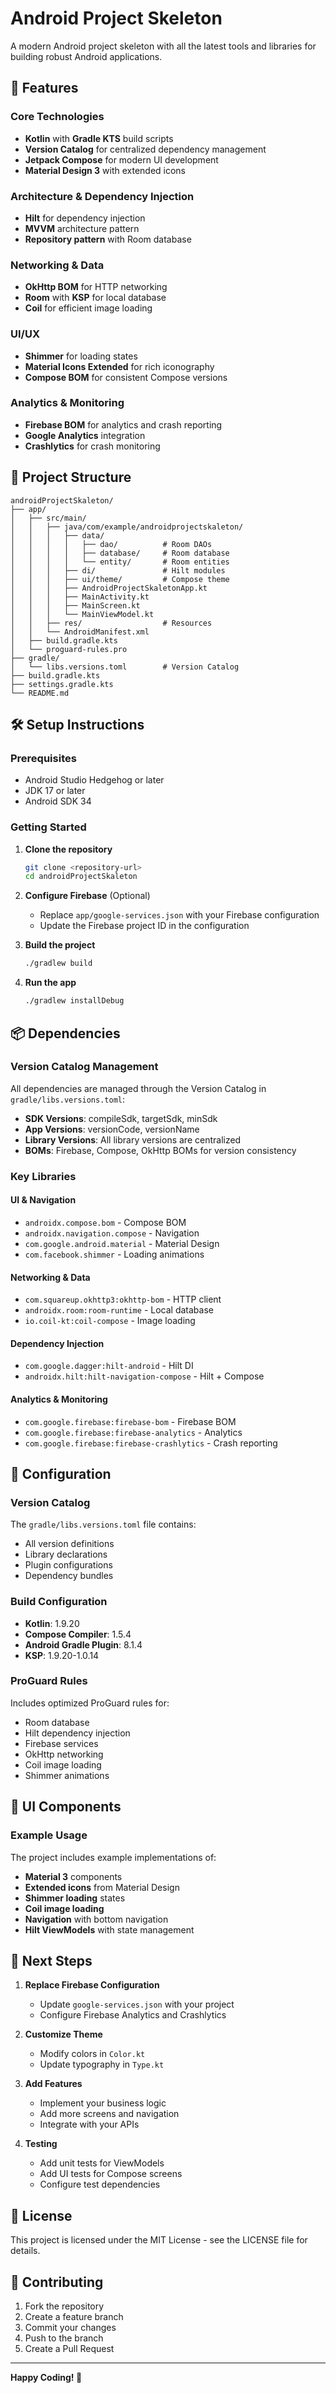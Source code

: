 # Android Project Skeleton

A modern Android project skeleton with all the latest tools and libraries for building robust Android applications.

## 🚀 Features

### Core Technologies
- **Kotlin** with **Gradle KTS** build scripts
- **Version Catalog** for centralized dependency management
- **Jetpack Compose** for modern UI development
- **Material Design 3** with extended icons

### Architecture & Dependency Injection
- **Hilt** for dependency injection
- **MVVM** architecture pattern
- **Repository pattern** with Room database

### Networking & Data
- **OkHttp BOM** for HTTP networking
- **Room** with **KSP** for local database
- **Coil** for efficient image loading

### UI/UX
- **Shimmer** for loading states
- **Material Icons Extended** for rich iconography
- **Compose BOM** for consistent Compose versions

### Analytics & Monitoring
- **Firebase BOM** for analytics and crash reporting
- **Google Analytics** integration
- **Crashlytics** for crash monitoring

## 📁 Project Structure

```
androidProjectSkaleton/
├── app/
│   ├── src/main/
│   │   ├── java/com/example/androidprojectskaleton/
│   │   │   ├── data/
│   │   │   │   ├── dao/          # Room DAOs
│   │   │   │   ├── database/     # Room database
│   │   │   │   └── entity/       # Room entities
│   │   │   ├── di/               # Hilt modules
│   │   │   ├── ui/theme/         # Compose theme
│   │   │   ├── AndroidProjectSkaletonApp.kt
│   │   │   ├── MainActivity.kt
│   │   │   ├── MainScreen.kt
│   │   │   └── MainViewModel.kt
│   │   ├── res/                  # Resources
│   │   └── AndroidManifest.xml
│   ├── build.gradle.kts
│   └── proguard-rules.pro
├── gradle/
│   └── libs.versions.toml        # Version Catalog
├── build.gradle.kts
├── settings.gradle.kts
└── README.md
```

## 🛠 Setup Instructions

### Prerequisites
- Android Studio Hedgehog or later
- JDK 17 or later
- Android SDK 34

### Getting Started

1. **Clone the repository**
   ```bash
   git clone <repository-url>
   cd androidProjectSkaleton
   ```

2. **Configure Firebase** (Optional)
   - Replace `app/google-services.json` with your Firebase configuration
   - Update the Firebase project ID in the configuration

3. **Build the project**
   ```bash
   ./gradlew build
   ```

4. **Run the app**
   ```bash
   ./gradlew installDebug
   ```

## 📦 Dependencies

### Version Catalog Management
All dependencies are managed through the Version Catalog in `gradle/libs.versions.toml`:

- **SDK Versions**: compileSdk, targetSdk, minSdk
- **App Versions**: versionCode, versionName
- **Library Versions**: All library versions are centralized
- **BOMs**: Firebase, Compose, OkHttp BOMs for version consistency

### Key Libraries

#### UI & Navigation
- `androidx.compose.bom` - Compose BOM
- `androidx.navigation.compose` - Navigation
- `com.google.android.material` - Material Design
- `com.facebook.shimmer` - Loading animations

#### Networking & Data
- `com.squareup.okhttp3:okhttp-bom` - HTTP client
- `androidx.room:room-runtime` - Local database
- `io.coil-kt:coil-compose` - Image loading

#### Dependency Injection
- `com.google.dagger:hilt-android` - Hilt DI
- `androidx.hilt:hilt-navigation-compose` - Hilt + Compose

#### Analytics & Monitoring
- `com.google.firebase:firebase-bom` - Firebase BOM
- `com.google.firebase:firebase-analytics` - Analytics
- `com.google.firebase:firebase-crashlytics` - Crash reporting

## 🔧 Configuration

### Version Catalog
The `gradle/libs.versions.toml` file contains:
- All version definitions
- Library declarations
- Plugin configurations
- Dependency bundles

### Build Configuration
- **Kotlin**: 1.9.20
- **Compose Compiler**: 1.5.4
- **Android Gradle Plugin**: 8.1.4
- **KSP**: 1.9.20-1.0.14

### ProGuard Rules
Includes optimized ProGuard rules for:
- Room database
- Hilt dependency injection
- Firebase services
- OkHttp networking
- Coil image loading
- Shimmer animations

## 🎨 UI Components

### Example Usage
The project includes example implementations of:
- **Material 3** components
- **Extended icons** from Material Design
- **Shimmer loading** states
- **Coil image loading**
- **Navigation** with bottom navigation
- **Hilt ViewModels** with state management

## 🚀 Next Steps

1. **Replace Firebase Configuration**
   - Update `google-services.json` with your project
   - Configure Firebase Analytics and Crashlytics

2. **Customize Theme**
   - Modify colors in `Color.kt`
   - Update typography in `Type.kt`

3. **Add Features**
   - Implement your business logic
   - Add more screens and navigation
   - Integrate with your APIs

4. **Testing**
   - Add unit tests for ViewModels
   - Add UI tests for Compose screens
   - Configure test dependencies

## 📝 License

This project is licensed under the MIT License - see the LICENSE file for details.

## 🤝 Contributing

1. Fork the repository
2. Create a feature branch
3. Commit your changes
4. Push to the branch
5. Create a Pull Request

---

**Happy Coding! 🎉** 